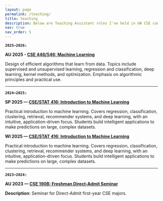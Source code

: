 ```yaml
---
layout: page
permalink: /teaching/
title: teaching
description: Below are Teaching Assistant roles I've held in UW CSE courses.
nav: true
nav_order: 5
---
```


**`2025–2026:`**

**AU 2025 - [CSE 446/546: Machine Learning](https://courses.cs.washington.edu/courses/cse446/25au/)**

Design of efficient algorithms that learn from data. Topics include supervised and unsupervised learning, regression and classification, deep learning, kernel methods, and optimization. Emphasis on algorithmic principles and practical use.

---

**`2024–2025:`**

**SP 2025 — [CSE/STAT 416: Introduction to Machine Learning](https://courses.cs.washington.edu/courses/cse416/25sp/)**

Practical introduction to machine learning. Covers regression, classification, clustering, retrieval, recommender systems, and deep learning, with an intuitive, application-driven focus. Students build intelligent applications to make predictions on large, complex datasets.

**WI 2025 — [CSE/STAT 416: Introduction to Machine Learning](https://courses.cs.washington.edu/courses/cse416/25wi/)**

Practical introduction to machine learning. Covers regression, classification, clustering, retrieval, recommender systems, and deep learning, with an intuitive, application-driven focus. Students build intelligent applications to make predictions on large, complex datasets.

---

**`2023–2024:`**

**AU 2023 — [CSE 190B: Freshman Direct-Admit Seminar](https://sites.google.com/cs.washington.edu/cse190bautumn2023)**

**Description:** Seminar for Direct-Admit first-year CSE majors.
